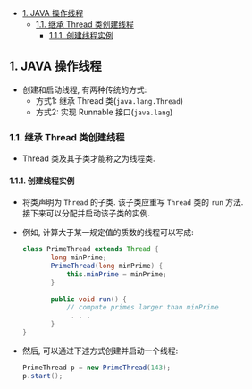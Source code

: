 <!-- TOC -->

- [1. JAVA 操作线程](#1-java-操作线程)
  - [1.1. 继承 Thread 类创建线程](#11-继承-thread-类创建线程)
    - [1.1.1. 创建线程实例](#111-创建线程实例)

<!-- /TOC -->

## 1. JAVA 操作线程
- 创建和启动线程, 有两种传统的方式:  
  - 方式1: 继承 Thread 类(`java.lang.Thread`)
  - 方式2: 实现 Runnable 接口(`java.lang`)


### 1.1. 继承 Thread 类创建线程
- Thread 类及其子类才能称之为线程类.

#### 1.1.1. 创建线程实例
- 将类声明为 `Thread` 的子类. 该子类应重写 `Thread` 类的 `run` 方法.  
接下来可以分配并启动该子类的实例.

- 例如, 计算大于某一规定值的质数的线程可以写成:  
  ```java
  class PrimeThread extends Thread {
         long minPrime;
         PrimeThread(long minPrime) {
             this.minPrime = minPrime;
         }
 
         public void run() {
             // compute primes larger than minPrime
              . . .
         }
  }
  ```

- 然后, 可以通过下述方式创建并启动一个线程:  
  ```java
  PrimeThread p = new PrimeThread(143);
  p.start();
  ```